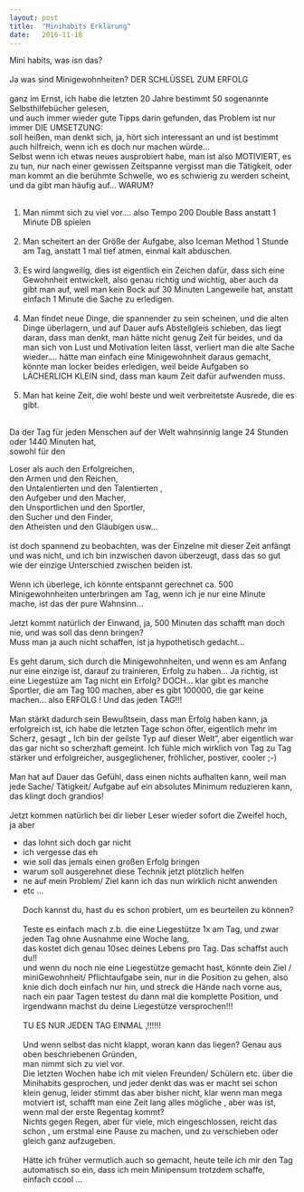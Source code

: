```yaml
---
layout: post
title:  "Minihabits Erklärung"
date:   2016-11-18
---
```

<html>
<head>
  
  
  <meta http-equiv="Content-Type" content="text/html;charset=utf-8" />
  <meta name="exporter-version" content="Evernote Windows/303788 (de-DE, DDL); Windows/10.0.10586 (Win64);"/>
  
</head>
<body>
<a name="467"/>

<div>
<span style="word-wrap: break-word; -webkit-nbsp-mode: space; -webkit-line-break: after-white-space;">
Mini habits, was isn das?<br/><br/>
Ja was sind Minigewohnheiten? DER SCHLÜSSEL ZUM ERFOLG<br/><br/>
ganz im Ernst, ich habe die letzten 20 Jahre bestimmt 50 sogenannte Selbsthilfebücher gelesen,<br/>
und auch immer wieder gute Tipps darin gefunden, das Problem ist nur immer DIE UMSETZUNG:<br/>
soll heißen, man denkt sich, ja, hört sich interessant an und ist bestimmt auch hilfreich, wenn ich es doch nur machen würde...<br/>
Selbst wenn ich etwas neues ausprobiert habe, man ist also MOTIVIERT, es zu tun, nur nach einer gewissen Zeitspanne vergisst man die Tätigkeit, oder man kommt an die berühmte Schwelle, wo es schwierig zu werden scheint, und da gibt man häufig auf... WARUM?<br/><br/>
<ol>
<li> Man nimmt sich zu viel vor.... also Tempo 200 Double Bass anstatt 1 Minute DB spielen</li><br/>
<li> Man scheitert an der Größe der Aufgabe, also Iceman Method 1 Stunde am Tag, anstatt 1 mal tief atmen, einmal kalt abduschen.</li><br/>
<li> Es wird langweilig, dies ist eigentlich ein Zeichen dafür, dass sich eine Gewohnheit entwickelt, also genau richtig und wichtig, aber auch da gibt man auf, weil man kein Bock auf 30 Minuten Langeweile hat, anstatt einfach 1 Minute die Sache zu erledigen.</li><br/>
<li> Man findet neue Dinge, die spannender zu sein scheinen, und die alten Dinge überlagern, und auf Dauer aufs Abstellgleis schieben, das liegt daran, dass man denkt, man hätte nicht genug Zeit für beides, und da man sich von Lust und Motivation leiten lässt, verliert man die alte Sache wieder.... hätte man einfach eine Minigewohnheit daraus gemacht, könnte man locker beides erledigen, weil beide Aufgaben so LÄCHERLICH KLEIN sind, dass man kaum Zeit dafür aufwenden muss.</li><br/>
<li> Man hat keine Zeit, die wohl beste und weit verbreitetste Ausrede, die es gibt.</li></ol> <br/>
Da der Tag für jeden Menschen auf der Welt wahnsinnig lange 24 Stunden oder 1440 Minuten hat,<br/>
sowohl für den<br/>

Loser als auch den Erfolgreichen,<br/>
den Armen und den Reichen,<br/>
den Untalentierten und den Talentierten ,<br/>
den Aufgeber und den Macher,<br/>
den Unsportlichen und den Sportler,<br/>
den Sucher und den Finder,<br/>
den Atheisten und den Gläubigen usw...<br/><br/>
ist doch spannend zu beobachten, was der Einzelne mit dieser Zeit anfängt und was nicht, und ich bin inzwischen davon überzeugt, dass das so gut wie der einzige Unterschied zwischen beiden ist.<br/><br/>
Wenn ich überlege, ich könnte entspannt gerechnet ca. 500 Minigewohnheiten unterbringen am Tag, wenn ich je nur eine Minute mache, ist das der pure Wahnsinn...<br/><br/>
Jetzt kommt natürlich der Einwand, ja, 500 Minuten das schafft man doch nie, und was soll das denn bringen?<br/>
Muss man ja auch nicht schaffen, ist ja hypothetisch gedacht...<br/><br/>
Es geht darum, sich durch die Minigewohnheiten, und wenn es am Anfang nur eine einzige ist, darauf zu trainieren, Erfolg zu haben... Ja richtig, ist eine Liegestüze am Tag nicht ein Erfolg? DOCH... klar gibt es manche Sportler, die am Tag 100 machen, aber es gibt 100000, die gar keine machen... also ERFOLG ! Und das jeden TAG!!!<br/><br/>
Man stärkt dadurch sein Bewußtsein, dass man Erfolg haben kann, ja erfolgreich ist, ich habe die letzten Tage schon öfter, eigentlich mehr im Scherz, gesagt „ Ich bin der geilste Typ auf dieser Welt“, aber eigentlich war das gar nicht so scherzhaft gemeint.
Ich fühle mich wirklich von Tag zu Tag stärker und erfolgreicher, ausgeglichener, fröhlicher, postiver, cooler ;-)<br/><br/>
Man hat auf Dauer das Gefühl, dass einen nichts aufhalten kann, weil man jede Sache/ Tätigkeit/ Aufgabe auf ein absolutes Minimum reduzieren kann, das klingt doch grandios!<br/><br/>
Jetzt kommen natürlich bei dir lieber Leser wieder sofort die Zweifel hoch, ja aber<br/>
- das lohnt sich doch gar nicht<br/>
- ich vergesse das eh<br/>
- wie soll das jemals einen großen Erfolg bringen<br/>
- warum soll ausgerehnet diese Technik jetzt plötzlich helfen<br/>
- ne auf mein Problem/ Ziel kann ich das nun wirklich nicht anwenden<br/>
- etc ...<br/><br/>
Doch kannst du, hast du es schon probiert, um es beurteilen zu können?<br/><br/>
Teste es einfach mach z.b. die eine Liegestütze 1x am Tag, und zwar jeden Tag ohne Ausnahme eine Woche lang,<br/>
das kostet dich genau 10sec deines Lebens pro Tag. Das schaffst auch du!!<br/>
und wenn du noch nie eine Liegestütze gemacht hast, könnte dein Ziel / miniGewohnheit/ Pflichtaufgabe sein, nur in die Position zu gehen, also knie dich doch einfach nur hin, und streck die Hände nach vorne aus, nach ein paar Tagen testest du dann mal die komplette Position, und irgendwann machst du deine Liegestütze versprochen!!!<br/><br/>
TU ES NUR JEDEN TAG EINMAL ‚!!!!!!<br/><br/>
Und wenn selbst das nicht klappt, woran kann das liegen? Genau aus oben beschriebenen Gründen,<br/>
man nimmt sich zu viel vor.<br/>
Die letzten Wochen habe ich mit vielen Freunden/ Schülern etc. über die Minihabits gesprochen, und jeder denkt das was er macht sei schon klein genug, leider stimmt das aber bisher nicht, klar wenn man mega motviert ist, schafft man eine Zeit lang alles mögliche , aber was ist, wenn mal der erste Regentag kommt?<br/>
Nichts gegen Regen, aber für viele, mich eingeschlossen, reicht das schon , um erstmal eine Pause zu machen, und zu verschieben oder gleich ganz aufzugeben.<br/><br/>
Hätte ich früher vermutlich auch so gemacht, heute teile ich mir den Tag automatisch so ein, dass ich mein Minipensum trotzdem schaffe, einfach ccool ...<br/><br/></span>
</div></body></html>
